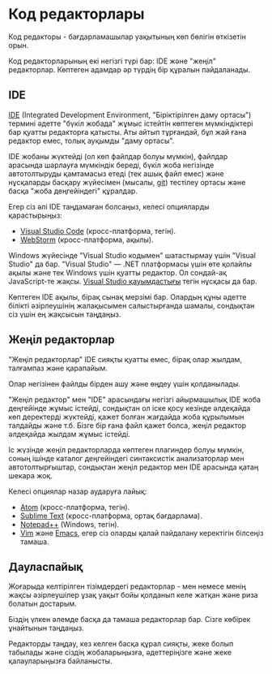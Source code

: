 # Код редакторлары

Код редакторы - бағдарламашылар уақытының көп бөлігін өткізетін орын.

Код редакторларының екі негізгі түрі бар: IDE және "жеңіл" редакторлар. Көптеген адамдар әр түрдің бір құралын пайдаланады.

## IDE

[IDE](https://en.wikipedia.org/wiki/Integrated_development_environment) (Integrated Development Environment, "Біріктірілген даму ортасы") термині әдетте "бүкіл жобада" жұмыс істейтін көптеген мүмкіндіктері бар қуатты редакторға қатысты. Аты айтып тұрғандай, бұл жай ғана редактор емес, толық ауқымды "даму ортасы".

IDE жобаны жүктейді (ол көп файлдар болуы мүмкін), файлдар арасында шарлауға мүмкіндік береді, бүкіл жоба негізінде автотолтыруды қамтамасыз етеді (тек ашық файл емес) және нұсқаларды басқару жүйесімен (мысалы, [git](https://git-scm.com/)) тестілеу ортасы және басқа "жоба деңгейіндегі" құралдар.

Егер сіз әлі IDE таңдамаған болсаңыз, келесі опцияларды қарастырыңыз:

- [Visual Studio Code](https://code.visualstudio.com/) (кросс-платформа, тегін).
- [WebStorm](http://www.jetbrains.com/webstorm/) (кросс-платформа, ақылы).

Windows жүйесінде "Visual Studio кодымен" шатастырмау үшін "Visual Studio" да бар. "Visual Studio" — .NET платформасы үшін өте қолайлы ақылы және тек Windows үшін қуатты редактор. Ол сондай-ақ JavaScript-те жақсы. [Visual Studio қауымдастығы](https://www.visualstudio.com/vs/community/) тегін нұсқасы да бар.

Көптеген IDE ақылы, бірақ сынақ мерзімі бар. Олардың құны әдетте білікті әзірлеушінің жалақысымен салыстырғанда шамалы, сондықтан сіз үшін ең жақсысын таңдаңыз.

## Жеңіл редакторлар

"Жеңіл редакторлар" IDE сияқты қуатты емес, бірақ олар жылдам, талғампаз және қарапайым.

Олар негізінен файлды бірден ашу және өңдеу үшін қолданылады.

"Жеңіл редактор" мен "IDE" арасындағы негізгі айырмашылық IDE жоба деңгейінде жұмыс істейді, сондықтан ол іске қосу кезінде әлдеқайда көп деректерді жүктейді, қажет болған жағдайда жоба құрылымын талдайды және т.б. Бізге бір ғана файл қажет болса, жеңіл редактор әлдеқайда жылдам жұмыс істейді.

Іс жүзінде жеңіл редакторларда көптеген плагиндер болуы мүмкін, соның ішінде каталог деңгейіндегі синтаксистік анализаторлар мен автотолтырғыштар, сондықтан жеңіл редактор мен IDE арасында қатаң шекара жоқ.

Келесі опциялар назар аударуға лайық:

- [Atom](https://atom.io/) (кросс-платформа, тегін).
- [Sublime Text](http://www.sublimetext.com) (кросс-платформа, ортақ бағдарлама).
- [Notepad++](https://notepad-plus-plus.org/) (Windows, тегін).
- [Vim](http://www.vim.org/) және [Emacs](https://www.gnu.org/software/emacs/), егер сіз оларды қалай пайдалану керектігін білсеңіз тамаша.

## Дауласпайық

Жоғарыда келтірілген тізімдердегі редакторлар - мен немесе менің жақсы әзірлеушілер ұзақ уақыт бойы қолданып келе жатқан және риза болатын достарым.

Біздің үлкен әлемде басқа да тамаша редакторлар бар. Сізге көбірек ұнайтынын таңдаңыз.

Редакторды таңдау, кез келген басқа құрал сияқты, жеке болып табылады және сіздің жобаларыңызға, әдеттеріңізге және жеке қалауларыңызға байланысты.
